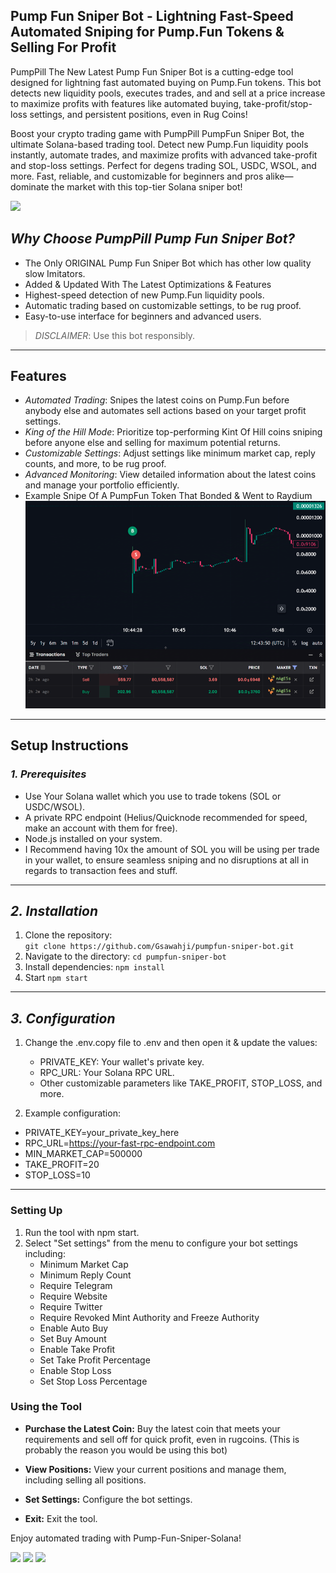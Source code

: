 ## Pump Fun Sniper Bot - Lightning Fast-Speed Automated Sniping for Pump.Fun Tokens & Selling For Profit

PumpPill The New Latest Pump Fun Sniper Bot is a cutting-edge tool designed for lightning fast automated buying on Pump.Fun tokens. This bot detects new liquidity pools, executes trades, and and sell at a price increase to maximize profits with features like automated buying, take-profit/stop-loss settings, and persistent positions, even in Rug Coins!  

Boost your crypto trading game with PumpPill PumpFun Sniper Bot, the ultimate Solana-based trading tool. Detect new Pump.Fun liquidity pools instantly, automate trades, and maximize profits with advanced take-profit and stop-loss settings. Perfect for degens trading SOL, USDC, WSOL, and more. Fast, reliable, and customizable for beginners and pros alike—dominate the market with this top-tier Solana sniper bot!

![](imgs/logo.jpg)

## *Why Choose PumpPill Pump Fun Sniper Bot?*
- The Only ORIGINAL Pump Fun Sniper Bot which has other low quality slow Imitators.
- Added & Updated With The Latest Optimizations & Features
- Highest-speed detection of new Pump.Fun liquidity pools.
- Automatic trading based on customizable settings, to be rug proof.
- Easy-to-use interface for beginners and advanced users.

> *DISCLAIMER*: Use this bot responsibly.

---

## Features

- *Automated Trading*: Snipes the latest coins on Pump.Fun before anybody else and automates sell actions based on your target profit settings.
- *King of the Hill Mode*: Prioritize top-performing Kint Of Hill coins sniping before anyone else and selling for maximum potential returns.
- *Customizable Settings*: Adjust settings like minimum market cap, reply counts, and more, to be rug proof.
- *Advanced Monitoring*: View detailed information about the latest coins and manage your portfolio efficiently.
- Example Snipe Of A PumpFun Token That Bonded & Went to Raydium
![](imgs/snipe.png)

---

## Setup Instructions

### *1. Prerequisites*
- Use Your Solana wallet which you use to trade tokens (SOL or USDC/WSOL).
- A private RPC endpoint (Helius/Quicknode recommended for speed, make an account with them for free).
- Node.js installed on your system.
- I Recommend having 10x the amount of SOL you will be using per trade in your wallet, to ensure seamless sniping and no disruptions at all in regards to transaction fees and stuff.

---

## *2. Installation*

1. Clone the repository:  
   ```git clone https://github.com/Gsawahji/pumpfun-sniper-bot.git```
2. Navigate to the directory: ```cd pumpfun-sniper-bot```
3. Install dependencies: ```npm install```
4. Start ```npm start```

---

## *3. Configuration*

1. Change the .env.copy file to .env and then open it & update the values:

   - PRIVATE_KEY: Your wallet's private key.
   - RPC_URL: Your Solana RPC URL.
   - Other customizable parameters like TAKE_PROFIT, STOP_LOSS, and more.
   
3. Example configuration:
   
  - PRIVATE_KEY=your_private_key_here
  - RPC_URL=https://your-fast-rpc-endpoint.com
  - MIN_MARKET_CAP=500000
  - TAKE_PROFIT=20
  - STOP_LOSS=10

---

### Setting Up

1. Run the tool with npm start.
2. Select "Set settings" from the menu to configure your bot settings including:
   - Minimum Market Cap
   - Minimum Reply Count
   - Require Telegram
   - Require Website
   - Require Twitter
   - Require Revoked Mint Authority and Freeze Authority
   - Enable Auto Buy
   - Set Buy Amount
   - Enable Take Profit
   - Set Take Profit Percentage
   - Enable Stop Loss
   - Set Stop Loss Percentage

### Using the Tool

- **Purchase the Latest Coin:** Buy the latest coin that meets your requirements and sell off for quick profit, even in rugcoins. (This is probably the reason you would be using this bot)
  
- **View Positions:** View your current positions and manage them, including selling all positions.
- **Set Settings:** Configure the bot settings.
- **Exit:** Exit the tool.

Enjoy automated trading with Pump-Fun-Sniper-Solana!

![](imgs/ss1.png)
![](imgs/ss2.png)
![](imgs/ss3.png)
